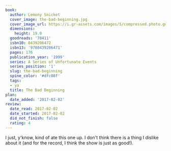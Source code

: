 ```yaml
---
book:
  author: Lemony Snicket
  cover_image: the-bad-beginning.jpg
  cover_image_url: https://i.gr-assets.com/images/S/compressed.photo.goodreads.com/books/1436737029l/78411._SX98_.jpg
  dimensions:
    height: 19.0
  goodreads: '78411'
  isbn10: 0439206472
  isbn13: '9780439206471'
  pages: 176
  publication_year: '1999'
  series: A Series of Unfortunate Events
  series_position: '1'
  slug: the-bad-beginning
  spine_color: '#dfc08f'
  tags:
  - ya
  title: The Bad Beginning
plan:
  date_added: '2017-02-02'
review:
  date_read: 2017-02-02
  date_started: 2017-02-02
  did_not_finish: false
  rating: 4
---
```


I just, y'know, kind of ate this one up. I don't think there is a thing I dislike about it (and for the record, I think the show is just as good!).
